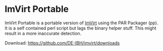 ImVirt Portable
===============

ImVirt Portable is a portable version of [ImVirt](imvirt/tree/master/README.md)
using the PAR Packager (pp). It is a self contained perl script but lags
the binary helper stuff. This might result in a more inaccurate detection.

Download: https://github.com/DE-IBH/imvirt/downloads

